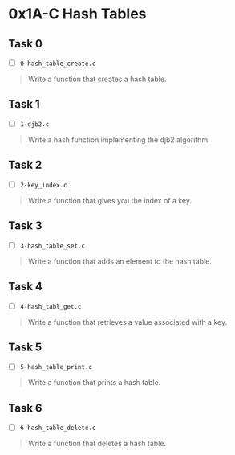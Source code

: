 # 0x1A-C Hash Tables

## Task 0
- [ ] `0-hash_table_create.c`
> Write a function that creates a hash table.

## Task 1
- [ ] `1-djb2.c`
> Write a hash function implementing the djb2 algorithm.

## Task 2
- [ ] `2-key_index.c`
> Write a function that gives you the index of a key.

## Task 3
- [ ] `3-hash_table_set.c`
> Write a function that adds an element to the hash table.

## Task 4
- [ ] `4-hash_tabl_get.c`
> Write a function that retrieves a value associated with a key.

## Task 5
- [ ] `5-hash_table_print.c`
> Write a function that prints a hash table.

## Task 6
- [ ] `6-hash_table_delete.c`
> Write a function that deletes a hash table.
